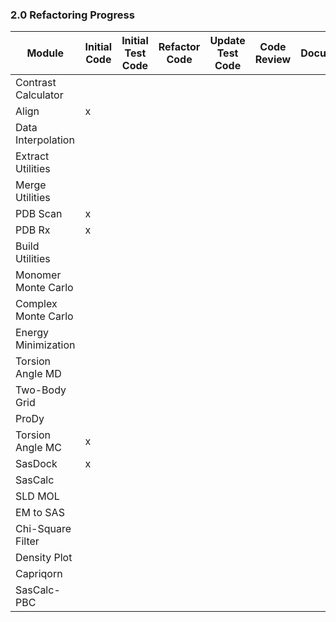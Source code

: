 
### 2.0 Refactoring Progress


| Module              | Initial Code | Initial Test Code | Refactor Code | Update Test Code | Code Review | Documentation | Sassie-web Alpha | Sassie-web Beta | Sassie-web |
|---------------------|--------------|-------------------|---------------|------------------|-------------|---------------|------------------|-----------------|------------|
| Contrast Calculator |              |
| Align               |     x        | 
| Data Interpolation  |              |  
| Extract Utilities   |              |    
| Merge Utilities     |              |       
| PDB Scan            |     x        |   
| PDB Rx              |     x        |    
| Build Utilities     |              |   
| Monomer Monte Carlo |              |       
| Complex Monte Carlo |              |    
| Energy Minimization |              |    
| Torsion Angle MD    |              |     
| Two-Body Grid       |              |     
| ProDy               |              |   
| Torsion Angle MC    |     x        |        
| SasDock             |     x        |      
| SasCalc             |              |  
| SLD MOL             |              |   
| EM to SAS	      	   |              |        
| Chi-Square Filter   |              |      
| Density Plot        |              |  
| Capriqorn           |              |      
| SasCalc-PBC         |              |  


